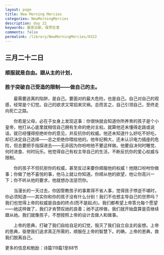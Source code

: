 ```yaml
---
layout: page
title: New Morning Mercies
categories: NewMorningMercies
description: day 22
keywords: 晨恩日新，保罗区普
comments: false
permalink: /library/NewMorningMercies/0322
---
```


## 三月二十二日

### 顺服就是自由。跟从主的计划，

### 胜于突破自己受造的限制——做自己的主。

&emsp;&emsp;最需要逃离的陷阱，是自己。要面对的最大危险，也是自己。自己对自己的观感，经常是个幻觉。自己的欲求又常招来灾祸。总而言之，自己引领自己，至终走向死亡之路。

&emsp;&emsp;你若是父母，必在子女身上发现这事：你很快就会知道你所养育的孩子是个小皇帝，他打从心底里就相信自己拥有生命的绝对主权。就算他还未懂得走路或说话，就已经懂得拒绝听你的意见，并反抗你的权威。他还未知道什么好吃不好吃，却已决定自己选择——总之拒绝你喂给他的。他年纪稍大，还未认识电力插座的危险，但总要把手指探进去——无非因为你吩咐他不要这样做。他要自决何时睡觉、何时进食、何时玩乐。他觉得自己有权主导自己的生活，不断反抗你的爱心权威与限制。

&emsp;&emsp;你的孩子不但抗拒你的权威，甚至反过来要你顺服他的权威！他随口吩咐你做事；你做了他不喜悦的事，他马上就让你知道。你顺从他的欲望，他让你高兴一下；你不听从他的要求，他就想办法惩罚你。

&emsp;&emsp;当漫长的一天过去，你因管教孩子的事累得不省人事，觉得孩子悖逆不堪时，你必须知道——其实你和你的孩子没有什么分别！我们不也想主导自己的世界吗？我们也觉得上帝的权威是自由的终点(而不是起点)。我们都希望上帝答允每个愿望——祂这样做了，我们才肯赞叹祂的良善；祂不这样做，我们就开始盘算是否继续跟从祂。我们就像孩子，不想按照上帝的设计去做人和做事。

&emsp;&emsp;上帝的恩典，打破了我们自给自足的幻觉，毁灭了我们自立自主的妄想。上帝的恩典，驱使我们追求真正所需的，顺服在上帝的智慧下。的确，上帝的恩典，救我们脱离自己。

更多的信息和勉励：诗篇119篇1至88节